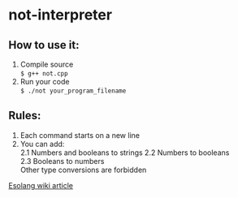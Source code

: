 # not-interpreter

## How to use it:
1. Compile source  
<code>$ g++ not.cpp</code>
2. Run your code  
<code>$ ./not your_program_filename</code>

## Rules:
1. Each command starts on a new line
2. You can add:  
    2.1 Numbers and booleans to strings
    2.2 Numbers to booleans  
    2.3 Booleans to numbers  
    Other type conversions are forbidden

[Esolang wiki article](https://esolangs.org/wiki/!) 